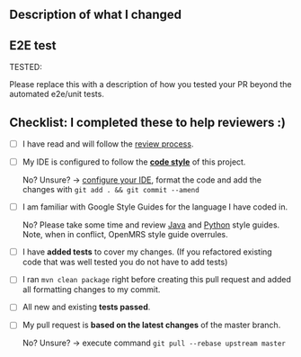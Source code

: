 <!-- This is based on openmrs-cord PR template. -->
## Description of what I changed
<!--- Describe your changes in detail -->
<!--- It can simply be your commit message, which you must have -->
<!--- If your PR is related to an issue , please mention it here. -->
<!--- It is generally a good practice to first file an issue with enough
  context and reference it in the PR, but if you don't have that, please remove
  this section. -->

## E2E test
<!-- There are different scenarios for using the tools in this repo; please 
  help your reviewers by describing how you have e2e tested your change. -->
TESTED:

Please replace this with a description of how you tested your PR beyond the
automated e2e/unit tests.

## Checklist: I completed these to help reviewers :)
<!--- Put an `x` in the box if you did the task -->
<!--- If you forgot a task please follow the instructions below -->
- [ ] I have read and will follow the [review process](https://github.com/GoogleCloudPlatform/openmrs-fhir-analytics/blob/master/doc/review_process.md).
- [ ] My IDE is configured to follow the [**code style**](https://wiki.openmrs.org/display/docs/Java+Conventions) of this project.

  No? Unsure? -> [configure your IDE](https://wiki.openmrs.org/display/docs/How-To+Setup+And+Use+Your+IDE), format the code and add the changes with `git add . && git commit --amend`

- [ ] I am familiar with Google Style Guides for the language I have coded in.

  No? Please take some time and review [Java](https://google.github.io/styleguide/javaguide.html) and [Python](https://google.github.io/styleguide/pyguide.html) style guides. Note, when in conflict, OpenMRS style guide overrules.

- [ ] I have **added tests** to cover my changes. (If you refactored existing code that was well tested you do not have to add tests)
- [ ] I ran `mvn clean package` right before creating this pull request and added all formatting changes to my commit.
- [ ] All new and existing **tests passed**.
- [ ] My pull request is **based on the latest changes** of the master branch.

  No? Unsure? -> execute command `git pull --rebase upstream master`

